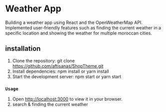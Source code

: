 # Weather App

Building a weather app using React and the OpenWeatherMap API. Implemented user-friendly features such as finding the current weather in a specific location and showing the weather for multiple moroccan cities.

## installation

1. Clone the repository: git clone https://github.com/aftisanas/ShopTheme.git
2. Install dependencies: npm install or yarn install
3. Start the development server: npm start or yarn start

### `Usage`

1. Open [http://localhost:3000](http://localhost:3000) to view it in your browser.
2. search & finding the current weather